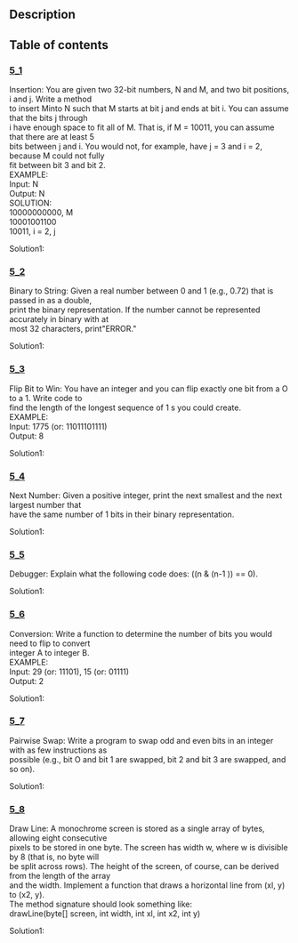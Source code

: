 ## Description
## Table of contents
### [5_1](./5_1)
Insertion: You are given two 32-bit numbers, N and M, and two bit positions, i and j. Write a method  
to insert Minto N such that M starts at bit j and ends at bit i. You can assume that the bits j through  
i have enough space to fit all of M. That is, if M = 10011, you can assume that there are at least 5  
bits between j and i. You would not, for example, have j = 3 and i = 2, because M could not fully  
fit between bit 3 and bit 2.  
EXAMPLE:  
Input: N  
Output: N  
SOLUTION:  
10000000000, M  
10001001100  
10011, i = 2, j  

Solution1: 

### [5_2](./5_2)
Binary to String: Given a real number between 0 and 1 (e.g., 0.72) that is passed in as a double,  
print the binary representation. If the number cannot be represented accurately in binary with at  
most 32 characters, print"ERROR."  

Solution1: 

### [5_3](./5_3)
Flip Bit to Win: You have an integer and you can flip exactly one bit from a O to a 1. Write code to  
find the length of the longest sequence of 1 s you could create.  
EXAMPLE:  
Input: 1775 (or: 11011101111)  
Output: 8  

Solution1: 

### [5_4](./5_4)
Next Number: Given a positive integer, print the next smallest and the next largest number that  
have the same number of 1 bits in their binary representation.  

Solution1: 

### [5_5](./5_5)
Debugger: Explain what the following code does: ((n & (n-1 )) == 0).  

Solution1: 

### [5_6](./5_6)
Conversion: Write a function to determine the number of bits you would need to flip to convert  
integer A to integer B.  
EXAMPLE:  
Input: 29 (or: 11101), 15 (or: 01111)  
Output: 2  

Solution1:  

### [5_7](./5_7)
Pairwise Swap: Write a program to swap odd and even bits in an integer with as few instructions as  
possible (e.g., bit O and bit 1 are swapped, bit 2 and bit 3 are swapped, and so on).  

Solution1: 

### [5_8](./5_8)
Draw Line: A monochrome screen is stored as a single array of bytes, allowing eight consecutive  
pixels to be stored in one byte. The screen has width w, where w is divisible by 8 (that is, no byte will  
be split across rows). The height of the screen, of course, can be derived from the length of the array  
and the width. Implement a function that draws a horizontal line from (xl, y) to (x2, y).  
The method signature should look something like:  
drawLine(byte[] screen, int width, int xl, int x2, int y)  

Solution1: 